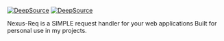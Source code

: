 [![DeepSource](https://app.deepsource.com/gh/michaelnji/nexus-req.svg/?label=active+issues&show_trend=true&token=2dAN--gznKOFxpZBU5GcwWzn)](https://app.deepsource.com/gh/michaelnji/nexus-req/)
[![DeepSource](https://app.deepsource.com/gh/michaelnji/nexus-req.svg/?label=code+coverage&show_trend=true&token=2dAN--gznKOFxpZBU5GcwWzn)](https://app.deepsource.com/gh/michaelnji/nexus-req/)

Nexus-Req is a SIMPLE  request handler for your web applications
Built for personal use in my projects.



